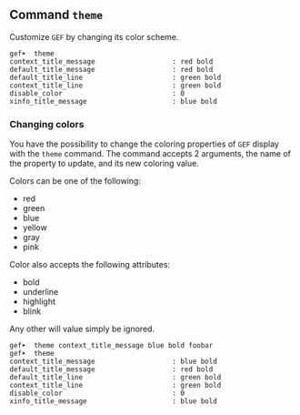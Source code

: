 ## Command `theme`

Customize `GEF` by changing its color scheme.

```text
gef➤  theme
context_title_message                   : red bold
default_title_message                   : red bold
default_title_line                      : green bold
context_title_line                      : green bold
disable_color                           : 0
xinfo_title_message                     : blue bold
```

### Changing colors

You have the possibility to change the coloring properties of `GEF` display with the `theme`
command. The command accepts 2 arguments, the name of the property to update, and its new coloring
value.

Colors can be one of the following:

- red
- green
- blue
- yellow
- gray
- pink

Color also accepts the following attributes:

- bold
- underline
- highlight
- blink

Any other will value simply be ignored.

```text
gef➤  theme context_title_message blue bold foobar
gef➤  theme
context_title_message                   : blue bold
default_title_message                   : red bold
default_title_line                      : green bold
context_title_line                      : green bold
disable_color                           : 0
xinfo_title_message                     : blue bold
```
